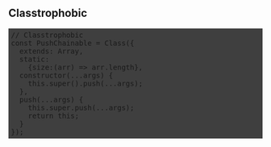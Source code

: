 ## Classtrophobic

<pre style="padding:5px;background-color:#3f3f3f;"><span class="hljs-comment">// Classtrophobic</span>
<span class="hljs-keyword">const</span> <span class="hljs-title">PushChainable</span> = Class({
  <span class="hljs-keyword">extends</span>: <span class="hljs-title">Array</span>,
  static:
    {size:(arr) =&gt; arr.length},
  <span class="hljs-keyword">constructor</span>(...args) {
    <span class="hljs-keyword">this</span>.<span class="hljs-keyword">super</span>().push(...args);
  },
  push(...args) {
    <span class="hljs-keyword">this</span>.<span class="hljs-keyword">super</span>.push(...args);
    <span class="hljs-keyword">return</span> <span class="hljs-keyword">this</span>;
  }
});
</pre>